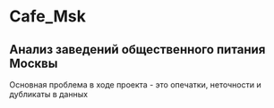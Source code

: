 # Cafe_Msk
## Анализ заведений общественного питания Москвы
Основная проблема в ходе проекта - это опечатки, неточности и дубликаты в данных
